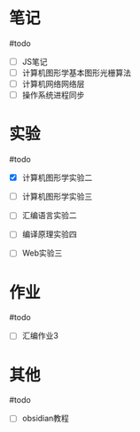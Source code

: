 # 笔记
#todo
- [ ] JS笔记
- [ ] 计算机图形学基本图形光栅算法
- [ ] 计算机网络网络层
- [ ] 操作系统进程同步

# 实验
#todo 
- [x] 计算机图形学实验二
- [ ] 计算机图形学实验三
- [ ] 汇编语言实验二
- [ ] 编译原理实验四
- [ ] Web实验三


# 作业
#todo 
- [ ] 汇编作业3


# 其他
#todo 
- [ ] obsidian教程
